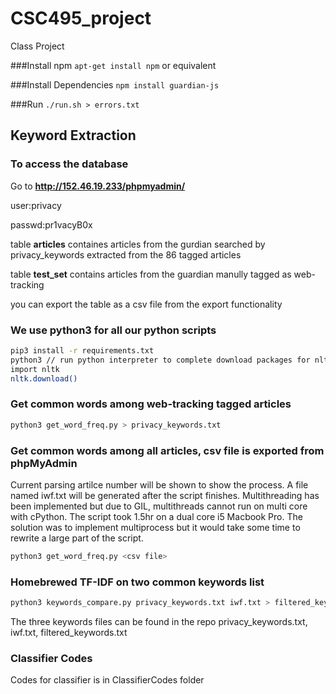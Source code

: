 # CSC495_project
Class Project

###Install npm
`apt-get install npm` or equivalent

###Install Dependencies
`npm install guardian-js`

###Run
`./run.sh > errors.txt`

## Keyword Extraction

### To access the database
Go to **http://152.46.19.233/phpmyadmin/**

user:privacy

passwd:pr1vacyB0x

table **articles** containes articles from the gurdian searched by privacy_keywords extracted from the 86 tagged articles

table **test_set** contains articles from the guardian manully tagged as web-tracking

you can export the table as a csv file from the export functionality

### We use python3 for all our python scripts
```bash
pip3 install -r requirements.txt
python3 // run python interpreter to complete download packages for nltk
import nltk
nltk.download()
```

### Get common words among web-tracking tagged articles
```bash
python3 get_word_freq.py > privacy_keywords.txt
```

### Get common words among all articles, csv file is exported from phpMyAdmin
Current parsing artilce number will be shown to show the process. A file named iwf.txt will be generated after the script finishes. Multithreading has been implemented but due to GIL, multithreads cannot run on multi core with cPython. The script took 1.5hr on a dual core i5 Macbook Pro. The solution was to implement multiprocess but it would take some time to rewrite a large part of the script.
```bash
python3 get_word_freq.py <csv file>
```

### Homebrewed TF-IDF on two common keywords list
```bash
python3 keywords_compare.py privacy_keywords.txt iwf.txt > filtered_keywords.txt
```

The three keywords files can be found in the repo
privacy_keywords.txt, iwf.txt, filtered_keywords.txt

### Classifier Codes
Codes for classifier is in ClassifierCodes folder
